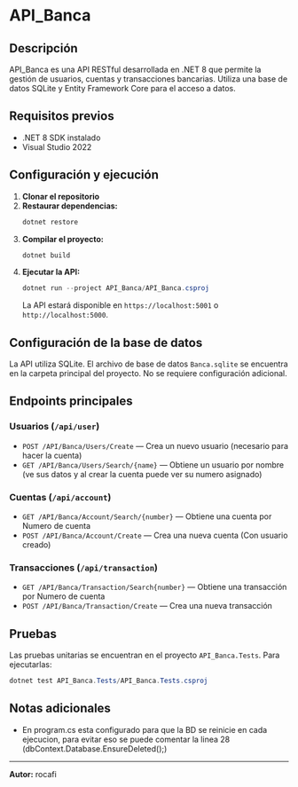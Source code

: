 # API_Banca

## Descripción
API_Banca es una API RESTful desarrollada en .NET 8 que permite la gestión de usuarios, cuentas y transacciones bancarias. Utiliza una base de datos SQLite y Entity Framework Core para el acceso a datos.

## Requisitos previos
- .NET 8 SDK instalado
- Visual Studio 2022

## Configuración y ejecución
1. **Clonar el repositorio**
2. **Restaurar dependencias:**
	```powershell
	dotnet restore
	```
3. **Compilar el proyecto:**
	```powershell
	dotnet build
	```
4. **Ejecutar la API:**
	```powershell
	dotnet run --project API_Banca/API_Banca.csproj
	```
	La API estará disponible en `https://localhost:5001` o `http://localhost:5000`.

## Configuración de la base de datos
La API utiliza SQLite. El archivo de base de datos `Banca.sqlite` se encuentra en la carpeta principal del proyecto. No se requiere configuración adicional.

## Endpoints principales

### Usuarios (`/api/user`)
- `POST /API/Banca/Users/Create` — Crea un nuevo usuario (necesario para hacer la cuenta)
- `GET /API/Banca/Users/Search/{name}` — Obtiene un usuario por nombre (ve sus datos y al crear la cuenta puede ver su numero asignado)

### Cuentas (`/api/account`)
- `GET /API/Banca/Account/Search/{number}` — Obtiene una cuenta por Numero de cuenta
- `POST /API/Banca/Account/Create` — Crea una nueva cuenta (Con usuario creado)

### Transacciones (`/api/transaction`)
- `GET /API/Banca/Transaction/Search{number}` — Obtiene una transacción por Numero de cuenta
- `POST /API/Banca/Transaction/Create` — Crea una nueva transacción

## Pruebas
Las pruebas unitarias se encuentran en el proyecto `API_Banca.Tests`. Para ejecutarlas:
```powershell
dotnet test API_Banca.Tests/API_Banca.Tests.csproj
```

## Notas adicionales
- En program.cs esta configurado para que la BD se reinicie en cada ejecucion, para evitar eso se puede comentar la linea 28 (dbContext.Database.EnsureDeleted();)

---

**Autor:** rocafi
